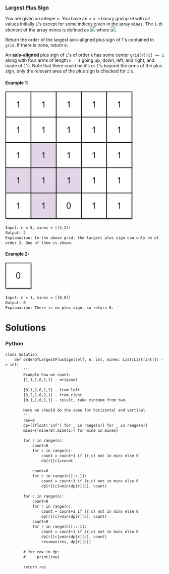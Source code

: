 ### [Largest Plus Sign](https://leetcode.com/problems/largest-plus-sign/) <br>

You are given an integer `n`. You have an `n x n` binary grid `grid` with all values initially `1`'s except for some indices given in the array `mines`. The `i`-th  element of the array mines is defined as <img src="https://render.githubusercontent.com/render/math?math=mines[i] = [x_i, y_i]"> where <img src="https://render.githubusercontent.com/render/math?math=grid[x_i][y_i] == 0">.

Return the order of the largest axis-aligned plus sign of 1's contained in `grid`. If there is none, return `0`.

An **axis-aligned** plus sign of `1`'s of order `k` has some center `grid[r][c] == 1` along with four arms of length `k - 1` going up, down, left, and right, and made of `1`'s. Note that there could be `0`'s or `1`'s beyond the arms of the plus sign, only the relevant area of the plus sign is checked for `1`'s.



#### Example 1:
<img src="../../../../../images/plus1-grid.jpg">

```
Input: n = 5, mines = [[4,2]]
Output: 2
Explanation: In the above grid, the largest plus sign can only be of order 2. One of them is shown.

```


#### Example 2:
<img src="../../../../../images/plus2-grid.jpg">

```
Input: n = 1, mines = [[0,0]]
Output: 0
Explanation: There is no plus sign, so return 0.
```


# Solutions

### Python
```
class Solution:
    def orderOfLargestPlusSign(self, n: int, mines: List[List[int]]) -> int:
        '''
        Example how we count:
        [1,1,1,0,1,1] - original
        
        [0,1,2,0,1,2] - from left
        [3,2,1,0,2,1] - from right
        [0,1,1,0,1,1] - result, take minimum from two.
        
        Here we should do the same for horizontal and vertical
        '''
        res=0
        dp=[[float('inf') for _ in range(n)] for _ in range(n)]
        mins={(mine[0],mine[1]) for mine in mines}
        
        for r in range(n):
            count=0
            for c in range(n):
                count = count+1 if (r,c) not in mins else 0
                dp[r][c]=count
            
            count=0
            for c in range(n)[::-1]:
                count = count+1 if (r,c) not in mins else 0
                dp[r][c]=min(dp[r][c], count)
                
        for c in range(n):
            count=0
            for r in range(n):
                count = count+1 if (r,c) not in mins else 0
                dp[r][c]=min(dp[r][c], count)
            count=0    
            for r in range(n)[::-1]:
                count = count+1 if (r,c) not in mins else 0
                dp[r][c]=min(dp[r][c], count)
                res=max(res, dp[r][c])
                
        # for row in dp:
        #     print(row)
        
        return res

```
